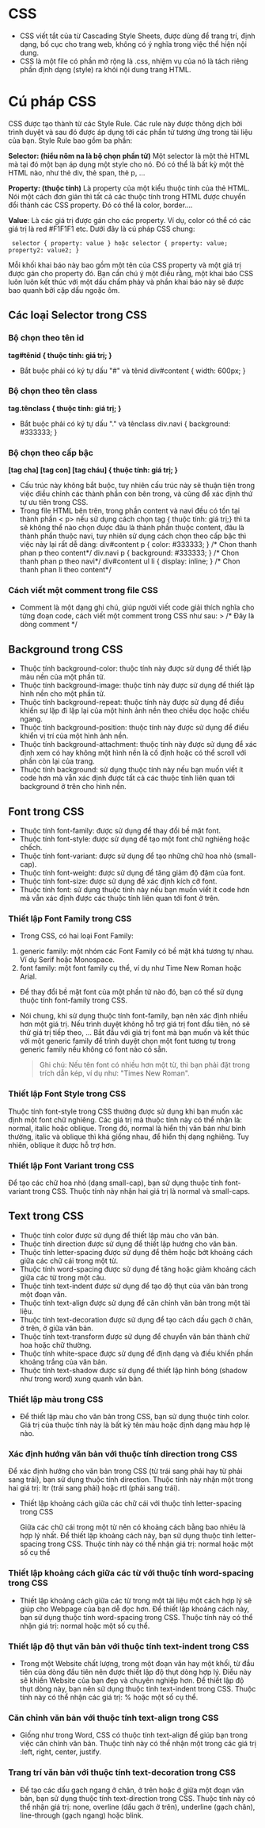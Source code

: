 # CSS

- CSS viết tắt của từ Cascading Style Sheets, được dùng để trang trí, định dạng, bố cục cho trang web, không có ý 
  nghĩa trong việc thể hiện nội dung.
- CSS là một file có phần mở rộng là .css, nhiệm vụ của nó là tách riêng phần định dạng (style) ra khỏi nội dung trang HTML.

# Cú pháp CSS

  CSS được tạo thành từ các Style Rule. Các rule này được thông dịch bởi trình duyệt và sau đó được áp dụng tới các phần tử tương ứng trong tài liệu của bạn. Style Rule bao gồm ba phần:

  **Selector: (hiểu nôm na là bộ chọn phần tử)** Một selector là một thẻ HTML mà tại đó một bạn áp dụng một style cho nó. Đó có thể là bất kỳ một thẻ HTML nào, như thẻ div, thẻ span, thẻ p, …

  **Property: (thuộc tính)** Là property của một kiểu thuộc tính của thẻ HTML. Nói một cách đơn giản thì tất cả các thuộc tính trong HTML được chuyển đổi thành các CSS property. Đó có thể là color, border....

  **Value**: Là các giá trị được gán cho các property. Ví dụ, color có thể có các giá trị là red #F1F1F1 etc.
  Dưới đây là cú pháp CSS chung:

     selector { property: value } hoặc selector { property: value; property2: value2; }

  Mỗi khối khai báo này bao gồm một tên của CSS property và một giá trị được gán cho property đó.
  Bạn cần chú ý một điều rằng, một khai báo CSS luôn luôn kết thúc với một dấu chấm phảy và phần khai báo này sẽ được bao quanh bởi cặp dấu ngoặc ôm.

## Các loại Selector trong CSS

### Bộ chọn theo tên id

 **tag#tênid { thuộc tính: giá trị; }**

  - Bắt buộc phải có ký tự dấu "#" và tênid
        div#content { width: 600px; }

### Bộ chọn theo tên class

 **tag.tênclass { thuộc tính: giá trị; }**

- Bắt buộc phải có ký tự dấu "." và tênclass
        div.navi { background: #333333; }

### Bộ chọn theo cấp bậc

 **[tag cha] [tag con] [tag cháu] { thuộc tính: giá trị; }**

 - Cấu trúc này không bắt buộc, tuy nhiên cấu trúc này sẽ thuận tiện trong việc điều chỉnh các thành phần con bên trong, và cũng để 
    xác định thứ tự ưu tiên trong CSS.
- Trong file HTML bên trên, trong phần content và navi đều có tồn tại thành phần < p> nếu sử dụng cách chọn tag { thuộc tính: giá trị;}
  thì ta sẽ không thể nào chọn được đâu là thành phần thuộc content, đâu là thành phần thuộc navi, tuy nhiên sử dụng cách chọn theo cấp bậc thì việc này lại rất dễ dàng:
        div#content p { color: #333333; } /* Chon thanh phan p theo content*/
        div.navi p { background: #333333; } /* Chon thanh phan p theo navi*/
        div#content ul li { display: inline; } /* Chon thanh phan li theo content*/

### Cách viết một comment trong file CSS
- Comment là một dạng ghi chú, giúp người viết code giải thích nghĩa cho từng đoạn code,
 cách viết một comment trong CSS như sau:
        > /* Đây là dòng comment */

## Background trong CSS
- Thuộc tính background-color: thuộc tính này được sử dụng để thiết lập màu nền của một phần tử.
- Thuộc tính background-image: thuộc tính này được sử dụng để thiết lập hình nền cho một phần tử.
- Thuộc tính background-repeat: thuộc tính này được sử dụng để điều khiển sự lặp đi lặp lại của một hình ảnh nền theo chiều dọc 
  hoặc chiều ngang.
- Thuộc tính background-position: thuộc tính này được sử dụng để điều khiển vị trí của một hình ảnh nền.
- Thuộc tính background-attachment: thuộc tính này được sử dụng để xác định xem có hay không một hình nền là cố định hoặc 
  có thể scroll với phần còn lại của trang.
- Thuộc tính background: sử dụng thuộc tính này nếu bạn muốn viết ít code hơn mà vẫn xác định được tất cả 
  các thuộc tính liên quan tới background ở trên cho hình nền.

## Font trong CSS

- Thuộc tính font-family: được sử dụng để thay đổi bề mặt font.
- Thuộc tính font-style: được sử dụng để tạo một font chữ nghiêng hoặc chếch.
- Thuộc tính font-variant: được sử dụng để tạo những chữ hoa nhỏ (small-cap).
- Thuộc tính font-weight: được sử dụng để tăng giảm độ đậm của font.
- Thuộc tính font-size: được sử dụng để xác định kích cỡ font.
- Thuộc tính font: sử dụng thuộc tính này nếu bạn muốn viết ít code hơn mà vẫn xác định được các thuộc tính liên quan tới font ở trên.

### Thiết lập Font Family trong CSS

- Trong CSS, có hai loại Font Family:
1. generic family: một nhóm các Font Family có bề mặt khá tương tự nhau. Ví dụ Serif hoặc Monospace.
2. font family: một font family cụ thể, ví dụ như Time New Roman hoặc Arial.
- Để thay đổi bề mặt font của một phần tử nào đó, bạn có thể sử dụng thuộc tính font-family trong CSS.
- Nói chung, khi sử dụng thuộc tính font-family, bạn nên xác định nhiều hơn một giá trị. Nếu trình duyệt không hỗ trợ 
  giá trị font đầu tiên, nó sẽ thử giá trị tiếp theo, … Bắt đầu với giá trị font mà bạn muốn và kết thúc với một generic family để 
  trình duyệt chọn một font tương tự trong generic family nếu không có font nào có sẵn.

     > Ghi chú: Nếu tên font có nhiều hơn một từ, thì bạn phải đặt trong trích dẫn kép, ví dụ như: "Times New Roman".

### Thiết lập Font Style trong CSS

  Thuộc tính font-style trong CSS thường được sử dụng khi bạn muốn xác định một font chữ nghiêng. Các giá trị 
  mà thuộc tính này có thể nhận là: normal, italic hoặc oblique. Trong đó, normal là hiển thị văn bản như bình thường, 
  italic và oblique thì khá giống nhau, để hiển thị dạng nghiêng. Tuy nhiên, oblique ít được hỗ trợ hơn.

### Thiết lập Font Variant trong CSS

  Để tạo các chữ hoa nhỏ (dạng small-cap), bạn sử dụng thuộc tính font-variant trong CSS. 
  Thuộc tính này nhận hai giá trị là normal và small-caps.


## Text trong CSS

- Thuộc tính color được sử dụng để thiết lập màu cho văn bản.
- Thuộc tính direction được sử dụng để thiết lập hướng cho văn bản.
- Thuộc tính letter-spacing được sử dụng để thêm hoặc bớt khoảng cách giữa các chữ cái trong một từ.
- Thuộc tính word-spacing được sử dụng để tăng hoặc giảm khoảng cách giữa các từ trong một câu.
- Thuộc tính text-indent được sử dụng để tạo độ thụt của văn bản trong một đoạn văn.
- Thuộc tính text-align được sử dụng để căn chỉnh văn bản trong một tài liệu.
- Thuộc tính text-decoration được sử dụng để tạo cách dấu gạch ở chân, ở trên, ở giữa văn bản.
- Thuộc tính text-transform được sử dụng để chuyển văn bản thành chữ hoa hoặc chữ thường.
- Thuộc tính white-space được sử dụng để định dạng và điều khiển phần khoảng trắng của văn bản.
- Thuộc tính text-shadow được sử dụng để thiết lập hình bóng (shadow như trong word) xung quanh văn bản.

### Thiết lập màu trong CSS

- Để thiết lập màu cho văn bản trong CSS, bạn sử dụng thuộc tính color. Giá trị của thuộc tính này là bất kỳ tên màu 
  hoặc định dạng màu hợp lệ nào.

### Xác định hướng văn bản với thuộc tính direction trong CSS

  Để xác định hướng cho văn bản trong CSS (từ trái sang phải hay từ phải sang trái), bạn sử dụng thuộc tính direction.
  Thuộc tính này nhận một trong hai giá trị: ltr (trái sang phải) hoặc rtl (phải sang trái).

- Thiết lập khoảng cách giữa các chữ cái với thuộc tính letter-spacing trong CSS

  Giữa các chữ cái trong một từ nên có khoảng cách bằng bao nhiêu là hợp lý nhất. Để thiết lập khoảng cách này, 
  bạn sử dụng thuộc tính letter-spacing trong CSS. Thuộc tính này có thể nhận giá trị: normal hoặc một số cụ thể

### Thiết lập khoảng cách giữa các từ với thuộc tính word-spacing trong CSS

- Thiết lập khoảng cách giữa các từ trong một tài liệu một cách hợp lý sẽ giúp cho Webpage của bạn dễ đọc hơn. 
  Để thiết lập khoảng cách này, bạn sử dụng thuộc tính word-spacing trong CSS. 
  Thuộc tính này có thể nhận giá trị: normal hoặc một số cụ thể.

### Thiết lập độ thụt văn bản với thuộc tính text-indent trong CSS

- Trong một Website chất lượng, trong một đoạn văn hay một khối, từ đầu tiên của dòng đầu tiên nên được 
  thiết lập độ thụt dòng hợp lý. Điều này sẽ khiến Website của bạn đẹp và chuyên nghiệp hơn. Để thiết lập độ thụt dòng này, 
  bạn nên sử dụng thuộc tính text-indent trong CSS. Thuộc tính này có thể nhận các giá trị: % hoặc một số cụ thể.

### Căn chỉnh văn bản với thuộc tính text-align trong CSS

- Giống như trong Word, CSS có thuộc tính text-align để giúp bạn trong việc căn chỉnh văn bản. 
  Thuộc tính này có thể nhận một trong các giá trị :left, right, center, justify.

### Trang trí văn bản với thuộc tính text-decoration trong CSS
- Để tạo các dấu gạch ngang ở chân, ở trên hoặc ở giữa một đoạn văn bản, bạn sử dụng thuộc tính text-direction trong CSS. 
  Thuộc tính này có thể nhận giá trị: none, overline (dấu gạch ở trên), underline (gạch chân), line-through (gạch ngang) hoặc blink. 


